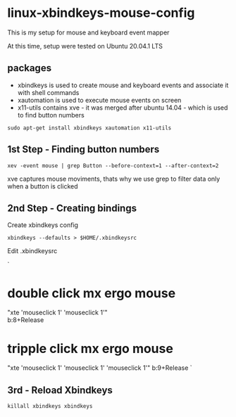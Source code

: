 # linux-xbindkeys-mouse-config

This is my setup for mouse and keyboard event mapper

At this time, setup were tested on Ubuntu 20.04.1 LTS

## packages

* xbindkeys is used to create mouse and keyboard events and associate it with shell commands
* xautomation is used to execute mouse events on screen
* x11-utils contains xve - it was merged after ubuntu 14.04 - which is used to find button numbers

```sudo apt-get install xbindkeys xautomation x11-utils```

## 1st Step - Finding button numbers

```xev -event mouse | grep Button --before-context=1 --after-context=2```

xve captures mouse moviments, thats why we use grep to filter data only when a button is clicked

## 2nd Step - Creating bindings

Create xbindkeys config

```xbindkeys --defaults > $HOME/.xbindkeysrc```

Edit .xbindkeysrc

`
# double click mx ergo mouse
"xte 'mouseclick 1' 'mouseclick 1'"  
  b:8+Release

# tripple click mx ergo mouse
"xte 'mouseclick 1' 'mouseclick 1' 'mouseclick 1'"
  b:9+Release
`

## 3rd - Reload Xbindkeys

`
killall xbindkeys
xbindkeys
`